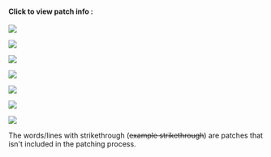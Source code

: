 #### Click to view patch info :
[![](https://img.shields.io/badge/nyx%20music%20player%20patches-black?&style=for-the-badge)](https://github.com/SCP-017/ReVanced-Download/blob/main/patches/nyx.patch.md)

[![](https://img.shields.io/badge/reddit%20patches-black?&style=for-the-badge)](https://github.com/SCP-017/ReVanced-Download/blob/main/patches/reddit.patch.md)

[![](https://img.shields.io/badge/spotify%20patches-black?&style=for-the-badge)](https://github.com/SCP-017/ReVanced-Download/blob/main/patches/spotify.patch.md)

[![](https://img.shields.io/badge/tiktok%20patches-black?&style=for-the-badge)](https://github.com/SCP-017/ReVanced-Download/blob/main/patches/tiktok.patch.md)

[![](https://img.shields.io/badge/twitter%20patches-black?&style=for-the-badge)](https://github.com/SCP-017/ReVanced-Download/blob/main/patches/twitter.patch.md)

[![](https://img.shields.io/badge/youtube%20patches-black?&style=for-the-badge)](https://github.com/SCP-017/ReVanced-Download/blob/main/patches/youtube.patch.md)

[![](https://img.shields.io/badge/youtube%20music%20patches-black?&style=for-the-badge)](https://github.com/SCP-017/ReVanced-Download/blob/main/patches/music.patch.md)

The words/lines with strikethrough (~~example strikethrough~~) are patches that isn't included in the patching process.
